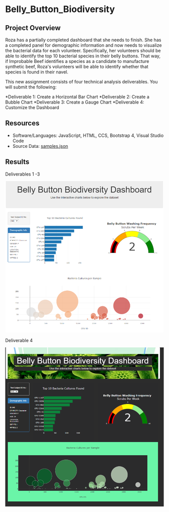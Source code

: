 # Belly_Button_Biodiversity

## Project Overview
Roza has a partially completed dashboard that she needs to finish. She has a completed panel for demographic information and now needs to visualize the bacterial data for each volunteer. Specifically, her volunteers should be able to identify the top 10 bacterial species in their belly buttons. That way, if Improbable Beef identifies a species as a candidate to manufacture synthetic beef, Roza's volunteers will be able to identify whether that species is found in their navel.

This new assignment consists of four technical analysis deliverables. You will submit the following:

*Deliverable 1: Create a Horizontal Bar Chart
*Deliverable 2: Create a Bubble Chart
*Deliverable 3: Create a Gauge Chart
*Deliverable 4: Customize the Dashboard

## Resources
* Software/Languages: JavaScript, HTML, CCS, Bootstrap 4, Visual Studio Code
* Source Data: [samples.json](https://github.com/timbialek/Belly_Button_Biodiversity/blob/main/samples.json)

## Results

Deliverables 1 -3

![](https://github.com/timbialek/Belly_Button_Biodiversity/blob/main/Images/ViewBeforeEnhancements.PNG)

Deliverable 4

![](https://github.com/timbialek/Belly_Button_Biodiversity/blob/main/Images/ViewWithEnhancements.PNG)